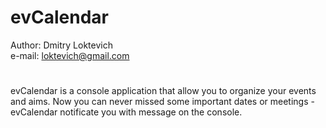 # evCalendar

Author: Dmitry Loktevich\
e-mail: loktevich@gmail.com
#
evCalendar is a console application that allow you to organize your events and aims. Now you can never missed some important dates or meetings - evCalendar notificate you with message on the console.

